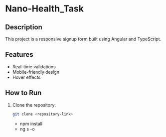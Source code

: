 # Nano-Health_Task

## Description

This project is a responsive signup form built using Angular and TypeScript.

## Features

- Real-time validations
- Mobile-friendly design
- Hover effects

## How to Run

1. Clone the repository:
   ```bash
   git clone <repository-link>
   ```
   - npm install
   - ng s -o
